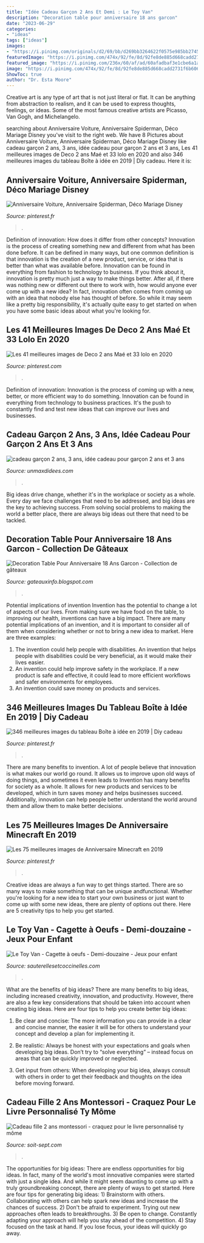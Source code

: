 ```yaml
---
title: "Idée Cadeau Garçon 2 Ans Et Demi : Le Toy Van"
description: "Decoration table pour anniversaire 18 ans garcon"
date: "2023-06-29"
categories:
- "ideas"
tags: ["ideas"]
images:
- "https://i.pinimg.com/originals/d2/69/bb/d269bb3264622f0575e985bb2745c632.jpg"
featuredImage: "https://i.pinimg.com/474x/92/fe/8d/92fe8de885d668cadd2731f6b606a575--minecraft.jpg"
featured_image: "https://i.pinimg.com/236x/60/af/ad/60afadbaf3e1cbe6a1aa7b602f931708.jpg"
image: "https://i.pinimg.com/474x/92/fe/8d/92fe8de885d668cadd2731f6b606a575--minecraft.jpg"
ShowToc: true
author: "Dr. Esta Moore"
---
```



Creative art is any type of art that is not just literal or flat. It can be anything from abstraction to realism, and it can be used to express thoughts, feelings, or ideas. Some of the most famous creative artists are Picasso, Van Gogh, and Michelangelo.

	

		
searching about Anniversaire Voiture, Anniversaire Spiderman, Déco Mariage Disney you've visit to the right web. We have 8 Pictures about Anniversaire Voiture, Anniversaire Spiderman, Déco Mariage Disney like cadeau garçon 2 ans, 3 ans, idée cadeau pour garçon 2 ans et 3 ans, Les 41 meilleures images de Deco 2 ans Maé et 33 lolo en 2020 and also 346 meilleures images du tableau Boîte à idée en 2019 | Diy cadeau. Here it is:
		
    
## Anniversaire Voiture, Anniversaire Spiderman, Déco Mariage Disney

<img loading=lazy src="https://i.pinimg.com/236x/60/af/ad/60afadbaf3e1cbe6a1aa7b602f931708.jpg" onerror="this.onerror=null;this.src='https://tse1.mm.bing.net/th?id=OIP.cYxU2Ek-UGe9Eg76Vyc6HgDqFA&amp;pid=15.1';" alt="Anniversaire Voiture, Anniversaire Spiderman, Déco Mariage Disney">

_Source: pinterest.fr_

>. 

	

Definition of innovation: How does it differ from other concepts?
Innovation is the process of creating something new and different from what has been done before. It can be defined in many ways, but one common definition is that innovation is the creation of a new product, service, or idea that is better than what was available before. Innovation can be found in everything from fashion to technology to business.
If you think about it, innovation is pretty much just a way to make things better. After all, if there was nothing new or different out there to work with, how would anyone ever come up with a new idea? In fact, innovation often comes from coming up with an idea that nobody else has thought of before. So while it may seem like a pretty big responsibility, it's actually quite easy to get started on when you have some basic ideas about what you're looking for.

    
## Les 41 Meilleures Images De Deco 2 Ans Maé Et 33 Lolo En 2020

<img loading=lazy src="https://i.pinimg.com/474x/40/b7/90/40b790886e3f1c7046850bbd7c59c30c.jpg" onerror="this.onerror=null;this.src='https://tse1.mm.bing.net/th?id=OIP.s5C7TzlbjBRB_pVlxP5H7gAAAA&amp;pid=15.1';" alt="Les 41 meilleures images de Deco 2 ans Maé et 33 lolo en 2020">

_Source: pinterest.com_

>. 

	

Definition of innovation:
Innovation is the process of coming up with a new, better, or more efficient way to do something. Innovation can be found in everything from technology to business practices. It's the push to constantly find and test new ideas that can improve our lives and businesses.

    
## Cadeau Garçon 2 Ans, 3 Ans, Idée Cadeau Pour Garçon 2 Ans Et 3 Ans

<img loading=lazy src="https://www.unmaxdidees.com/public/jeux_et_jouets_2012/gars_2_ans/.jouet_garcon_2_ans__3_ans_garage_circuit_voiture_pour_garcon_2_ans_cadeau_garcon_2_ans_et_3_ans_s.jpg" onerror="this.onerror=null;this.src='https://tse4.mm.bing.net/th?id=OIP.q4MaipHeN2e0C3t_PvOzEwHaJ4&amp;pid=15.1';" alt="cadeau garçon 2 ans, 3 ans, idée cadeau pour garçon 2 ans et 3 ans">

_Source: unmaxdidees.com_

>. 

	

Big ideas drive change, whether it's in the workplace or society as a whole. Every day we face challenges that need to be addressed, and big ideas are the key to achieving success. From solving social problems to making the world a better place, there are always big ideas out there that need to be tackled.

    
## Decoration Table Pour Anniversaire 18 Ans Garcon - Collection De Gâteaux

<img loading=lazy src="https://i.pinimg.com/originals/d2/69/bb/d269bb3264622f0575e985bb2745c632.jpg" onerror="this.onerror=null;this.src='https://tse4.mm.bing.net/th?id=OIP.4VF9rMnt-2LbFZIQ06SZoQAAAA&amp;pid=15.1';" alt="Decoration Table Pour Anniversaire 18 Ans Garcon - Collection de gâteaux">

_Source: gateauxinfo.blogspot.com_

>. 

	

Potential implications of invention
Invention has the potential to change a lot of aspects of our lives. From making sure we have food on the table, to improving our health, inventions can have a big impact. There are many potential implications of an invention, and it is important to consider all of them when considering whether or not to bring a new idea to market. Here are three examples: 
1. The invention could help people with disabilities. An invention that helps people with disabilities could be very beneficial, as it would make their lives easier. 
2. An invention could help improve safety in the workplace. If a new product is safe and effective, it could lead to more efficient workflows and safer environments for employees. 
3. An invention could save money on products and services.

    
## 346 Meilleures Images Du Tableau Boîte à Idée En 2019 | Diy Cadeau

<img loading=lazy src="https://i.pinimg.com/474x/cf/63/a2/cf63a27d6c97ff9e2866c56ae8b9a640.jpg" onerror="this.onerror=null;this.src='https://tse1.mm.bing.net/th?id=OIP.iiysuvcZq6yU4SxQj-X8JAAAAA&amp;pid=15.1';" alt="346 meilleures images du tableau Boîte à idée en 2019 | Diy cadeau">

_Source: pinterest.fr_

>. 

	

There are many benefits to invention. A lot of people believe that innovation is what makes our world go round. It allows us to improve upon old ways of doing things, and sometimes it even leads to
Invention has many benefits for society as a whole. It allows for new products and services to be developed, which in turn saves money and helps businesses succeed. Additionally, innovation can help people better understand the world around them and allow them to make better decisions.

    
## Les 75 Meilleures Images De Anniversaire Minecraft En 2019

<img loading=lazy src="https://i.pinimg.com/474x/92/fe/8d/92fe8de885d668cadd2731f6b606a575--minecraft.jpg" onerror="this.onerror=null;this.src='https://tse4.mm.bing.net/th?id=OIP.asc-mnQ12G9v1VdY5IgnTgHaLH&amp;pid=15.1';" alt="Les 75 meilleures images de Anniversaire Minecraft en 2019">

_Source: pinterest.fr_

>. 

	

Creative ideas are always a fun way to get things started. There are so many ways to make something that can be unique andfunctional. Whether you're looking for a new idea to start your own business or just want to come up with some new ideas, there are plenty of options out there. Here are 5 creativity tips to help you get started.

    
## Le Toy Van - Cagette à Oeufs - Demi-douzaine - Jeux Pour Enfant

<img loading=lazy src="https://sauterellesetcoccinelles.com/wp-content/uploads/2021/06/TV190-1-768x768.jpg" onerror="this.onerror=null;this.src='https://tse1.mm.bing.net/th?id=OIP.wgOHBWVAxyCJQ0bXUGy8oQHaHa&amp;pid=15.1';" alt="Le Toy Van - Cagette à oeufs - Demi-douzaine - Jeux pour enfant">

_Source: sauterellesetcoccinelles.com_

>. 

	

What are the benefits of big ideas?
There are many benefits to big ideas, including increased creativity, innovation, and productivity. However, there are also a few key considerations that should be taken into account when creating big ideas. Here are four tips to help you create better big ideas:
1. Be clear and concise: The more information you can provide in a clear and concise manner, the easier it will be for others to understand your concept and develop a plan for implementing it.

2. Be realistic: Always be honest with your expectations and goals when developing big ideas. Don’t try to “solve everything” – instead focus on areas that can be quickly improved or neglected.

3. Get input from others: When developing your big idea, always consult with others in order to get their feedback and thoughts on the idea before moving forward.

    
## Cadeau Fille 2 Ans Montessori - Craquez Pour Le Livre Personnalisé Ty Môme

<img loading=lazy src="https://soit-sept.com/owxjz/GZVbFcmeDDFstpT5IeAvlAHaIL.jpg" onerror="this.onerror=null;this.src='https://tse4.mm.bing.net/th?id=OIP.59-0rowOJ2tuvQRJy6WmbwAAAA&amp;pid=15.1';" alt="Cadeau fille 2 ans montessori - craquez pour le livre personnalisé ty môme">

_Source: soit-sept.com_

>. 

	

The opportunities for big ideas:
There are endless opportunities for big ideas. In fact, many of the world's most innovative companies were started with just a single idea. And while it might seem daunting to come up with a truly groundbreaking concept, there are plenty of ways to get started. Here are four tips for generating big ideas: 1) Brainstorm with others. Collaborating with others can help spark new ideas and increase the chances of success. 2) Don't be afraid to experiment. Trying out new approaches often leads to breakthroughs. 3) Be open to change. Constantly adapting your approach will help you stay ahead of the competition. 4) Stay focused on the task at hand. If you lose focus, your ideas will quickly go away.

